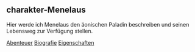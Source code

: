 ## charakter-Menelaus

Hier werde ich Menelaus den äonischen Paladin beschreiben und seinen Lebensweg zur Verfügung stellen.

[Abenteuer](abenteuer.md)
[Biografie](biografie.md)
[Eigenschaften](eigenschaften.txt)
